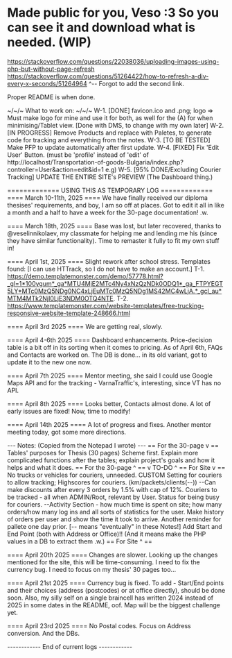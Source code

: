 Made public for you, Veso :3 So you can see it and download what is needed.
(WIP)
====
https://stackoverflow.com/questions/22038036/uploading-images-using-php-but-without-page-refresh
https://stackoverflow.com/questions/51264422/how-to-refresh-a-div-every-x-seconds/51264964
^-- Forgot to add the second link.

Proper README is when done.

~/~/~ What to work on: ~/~/~
W-1. [DONE] favicon.ico and .png; logo => Must make logo for mine and use it for both, as well for the (A) for when minimising/Tablet view. [Done with DMS, to change with my own later]
W-2. [IN PROGRESS] Remove Products and replace with Paletes, to generate code for tracking and everything from the notes.
W-3. [TO BE TESTED] Make PFP to update automatically after first update.
W-4. [FIXED] Fix 'Edit User' Button. (must be 'profile' instead of 'edit' of http://localhost/Transportation-of-goods-Bulgaria/index.php?controller=User&action=edit&id=1 e.g)
W-5. [95% DONE/Excluding Courier Tracking] UPDATE THE ENTIRE SITE's PREVIEW (The Dashboard thing.)

============= USING THIS AS TEMPORARY LOG =============
==== March 10-11th, 2025 ====
We have finally received our diploma thesises' requirements, and boy, I am so off at places. Got to edit it all in like a month and a half to have a week for the 30-page documentation! .w.

==== March 18th, 2025 ====
Base was lost, but later recovered, thanks to @veselinnikolaev, my classmate for helping me and lending me his (since they have similar functionality).
Time to remaster it fully to fit my own stuff in!

==== April 1st, 2025 ====
Slight rework after school stress. Templates found: [I can use HTTrack, so I do not have to make an account.]
T-1. https://demo.templatemonster.com/demo/57778.html?_gl=1*100ygum*_ga*MTU4MjE2MTc4Ny4xNzQzNDk0ODQ1*_ga_FTPYEGT5LY*MTc0MzQ5NDg0NC4xLjEuMTc0MzQ5NDg1MS42MC4wLjA.*_gcl_au*MTM4MTk2NjI0LjE3NDM0OTQ4NTE.
T-2. https://www.templatemonster.com/website-templates/free-trucking-responsive-website-template-248666.html

==== April 3rd 2025 ====
We are getting real, slowly.

==== April 4-6th 2025 ====
Dashboard enhancements. Price-decision table is a bit off in its sorting when it comes to pricing. As of April 6th, FAQs and Contacts are worked on. The DB is done... in its old variant, got to update it to the new one now.

==== April 7th 2025 ====
Mentor meeting, she said I could use Google Maps API and for the tracking - VarnaTraffic's, interesting, since VT has no API.

==== April 8th 2025 ====
Looks better, Contacts almost done. A lot of early issues are fixed! Now, time to modify!

==== April 14th 2025 ====
A lot of progress and fixes. Another mentor meeting today, got some more directions.

--- Notes: (Copied from the Notepad I wrote) ---
== For the 30-page v ==
Tables' purposes for Thesis (30 pages)
Scheme first. Explain more complicated functions after the tables; explain project's goals and how it helps and what it does.
== For the 30-page ^ ==
v TO-DO ^
== For Site v ==
No trucks or vehicles for couriers, unneeded.
CUSTOM Setting for couriers to allow tracking;
Highscores for couriers. (km/packets/clients(--))
--Can make discounts after every 3 orders by 1.5% with cap of 12%.
Couriers to be tracked - all when ADMIN/Root, relevant by User.
Status for being busy for couriers.
--Activity Section - how much time is spent on site; how many orders/how many log ins and all sorts of statistics for the user. Make history of orders per user and show the time it took to arrive.
Another reminder for pallete one day prior. [-- means "eventually" in these Notes!]
Add Start and End Point (both with Address or Office)!! (And it means make the PHP values in a DB to extract them .w.)
== For Site ^ ==

==== April 20th 2025 ====
Changes are slower. Looking up the changes mentioned for the site, this will be time-consuming. I need to fix the currency bug. I need to focus on my thesis' 30 pages too...

==== April 21st 2025 ====
Currency bug is fixed. To add - Start/End points and their choices (address (postcodes) or at office directly), should be done soon. Also, my silly self on a single braincell has written 2024 instead of 2025 in some dates in the README, oof. Map will be the biggest challenge yet.

==== April 23rd 2025 ====
No Postal codes. Focus on Address conversion. And the DBs.

------------ End of current logs ------------
